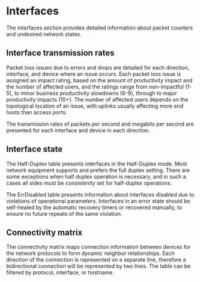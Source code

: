 # Interfaces

The interfaces section provides detailed information about packet
counters and undesired network states.

## Interface transmission rates

Packet loss issues due to errors and drops are detailed for each
direction, interface, and device where an issue occurs. Each packet loss
issue is assigned an impact rating, based on the amount of productivity
impact and the number of affected users, and the ratings range from
non-impactful (1-5), to minor business productivity slowdowns (6-9),
through to major productivity impacts (10+). The number of affected
users depends on the topological location of an issue, with uplinks
usually affecting more end hosts than access ports.

The transmission rates of packets per second and megabits per second are
presented for each interface and device in each direction.

## Interface state

The Half-Duplex table presents interfaces in the Half-Duplex mode. Most
network equipment supports and prefers the full duplex setting. There
are some exceptions when half duplex operation is necessary, and in such
a cases all sides must be consistently set for half-duplex operations.

The ErrDisabled table presents information about interfaces disabled due
to violations of operational parameters. Interfaces in an error state
should be self-healed by the automatic recovery timers or recovered
manually, to ensure no future repeats of the same violation.

## Connectivity matrix

The connectivity matrix maps connection information between devices for
the network protocols to form dynamic neighbor relationships. Each
direction of the connection is represented on a separate line, therefore
a bidirectional connection will be represented by two lines. The table
can be filtered by protocol, interface, or hostname.
